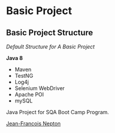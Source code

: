 # Basic Project
## Basic Project Structure

*Default Structure for A Basic Project*

**Java 8**

* Maven
* TestNG
* Log4j
* Selenium WebDriver
* Apache POI
* mySQL

Java Project for SQA Boot Camp Program. 

[Jean-Francois Nepton](http://sqasolution.com)